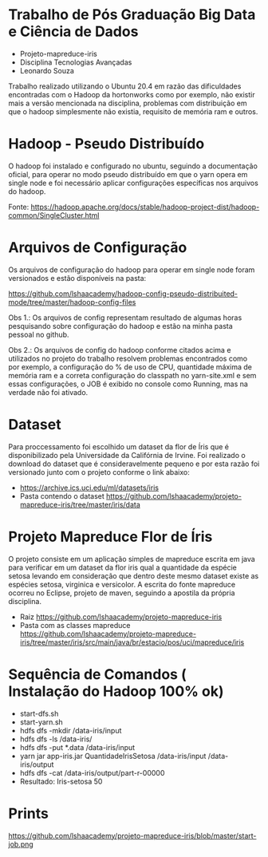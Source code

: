 # Trabalho de Pós Graduação Big Data e Ciência de Dados  
- Projeto-mapreduce-iris
- Disciplina Tecnologias Avançadas
- Leonardo Souza

Trabalho realizado utilizando o Ubuntu 20.4 em razão das dificuldades encontradas com o Hadoop da hortonworks como por exemplo, não existir mais a versão mencionada na disciplina, problemas com distribuição em que o hadoop simplesmente não existia, requisito de memória ram e outros.

# Hadoop - Pseudo Distribuído
O hadoop foi instalado e configurado no ubuntu, seguindo a documentação oficial, para operar no modo pseudo distribuído em que o yarn opera em single node e foi necessário aplicar configurações específicas nos arquivos do hadoop. 

Fonte: https://hadoop.apache.org/docs/stable/hadoop-project-dist/hadoop-common/SingleCluster.html

# Arquivos de Configuração
Os arquivos de configuração do hadoop para operar em single node foram versionados e estão disponíveis na pasta:

https://github.com/lshaacademy/hadoop-config-pseudo-distribuited-mode/tree/master/hadoop-config-files

Obs 1.: Os arquivos de config representam resultado de algumas horas pesquisando sobre configuração do hadoop e estão na minha pasta pessoal no github. 

Obs 2.:  Os arquivos de config do hadoop conforme citados acima e utilizados no projeto do trabalho resolvem problemas encontrados como por exemplo, a configuração
do % de uso de CPU, quantidade máxima de memória ram e a correta configuração do classpath no yarn-site.xml e sem essas configurações, o JOB é exibido no console como Running, mas na verdade não foi ativado.

# Dataset
Para proccessamento foi escolhido um dataset da flor de Íris que é disponibilizado pela Universidade da Califórnia de Irvine. Foi realizado o download do dataset que é consideravelmente pequeno e por esta razão foi versionado junto com o projeto conforme o link abaixo:

- https://archive.ics.uci.edu/ml/datasets/iris
- Pasta contendo o dataset https://github.com/lshaacademy/projeto-mapreduce-iris/tree/master/iris/data

# Projeto Mapreduce Flor de Íris
O projeto consiste em um aplicação simples de mapreduce escrita em java para verificar em um dataset da flor iris qual a quantidade da espécie setosa levando em consideração que dentro deste mesmo dataset existe as espécies setosa, virginica e versicolor. A escrita do fonte mapreduce ocorreu no  Eclipse, projeto de maven, seguindo a apostila da própria disciplina.

 - Raiz https://github.com/lshaacademy/projeto-mapreduce-iris
 - Pasta com as classes mapreduce https://github.com/lshaacademy/projeto-mapreduce-iris/tree/master/iris/src/main/java/br/estacio/pos/uci/mapreduce/iris



# Sequência de Comandos ( Instalação do Hadoop 100% ok)

 - start-dfs.sh
 - start-yarn.sh
 - hdfs dfs -mkdir /data-iris/input
 - hdfs dfs -ls /data-iris/
 - hdfs dfs -put *.data /data-iris/input 
 - yarn jar app-iris.jar  QuantidadeIrisSetosa /data-iris/input /data-iris/output
 - hdfs dfs -cat /data-iris/output/part-r-00000
 - Resultado: Iris-setosa	50
 
 # Prints
 https://github.com/lshaacademy/projeto-mapreduce-iris/blob/master/start-job.png
